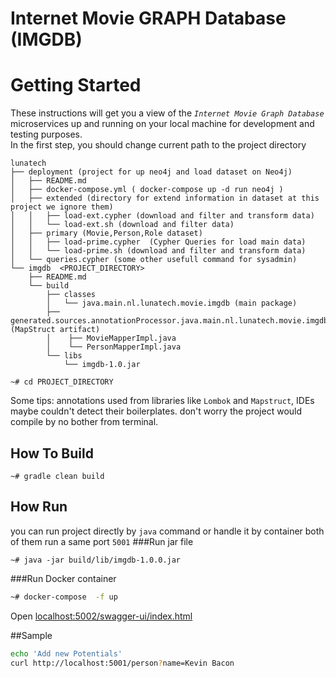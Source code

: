 # Internet Movie GRAPH Database (IMGDB)

# Getting Started
These instructions will get you a view of the *`Internet Movie Graph Database`* microservices up and running on your local machine for development and testing purposes.\
In the first step, you should change current path to the project directory

``` 
lunatech 
├── deployment (project for up neo4j and load dataset on Neo4j)
│   ├── README.md
│   ├── docker-compose.yml ( docker-compose up -d run neo4j )
│   ├── extended (directory for extend information in dataset at this project we ignore them)
│   │   ├── load-ext.cypher (download and filter and transform data) 
│   │   └── load-ext.sh (download and filter data) 
│   ├── primary (Movie,Person,Role dataset)
│   │   ├── load-prime.cypher  (Cypher Queries for load main data)
│   │   └── load-prime.sh (download and filter and transform data) 
│   └── queries.cypher (some other usefull command for sysadmin)
└── imgdb  <PROJECT_DIRECTORY>
    ├── README.md
    └── build
        ├── classes
        │   └── java.main.nl.lunatech.movie.imgdb (main package)
        ├── generated.sources.annotationProcessor.java.main.nl.lunatech.movie.imgdb.translator (MapStruct artifact)
        │    ├── MovieMapperImpl.java
        │    └── PersonMapperImpl.java
        └── libs
            └── imgdb-1.0.jar
```
```
~# cd PROJECT_DIRECTORY 
```
Some tips:
annotations used from libraries like `Lombok` and `Mapstruct`, IDEs maybe couldn't detect their boilerplates. don't worry 
the project would compile by no bother from terminal. 

## How To Build
```
~# gradle clean build 
```

## How Run
you can run project directly by `java` command or handle it by container both of them run a same port `5001` 
###Run jar file
```
~# java -jar build/lib/imgdb-1.0.0.jar
```

###Run Docker container

```bash
~# docker-compose  -f up 
```

Open [localhost:5002/swagger-ui/index.html](http://localhost:5002/swagger-ui/index.html)


##Sample
```bash
echo 'Add new Potentials'
curl http://localhost:5001/person?name=Kevin Bacon

```

















